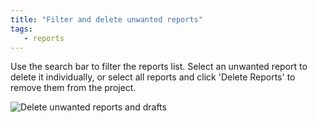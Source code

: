 ```yaml
---
title: "Filter and delete unwanted reports"
tags:
   - reports
---
```

Use the search bar to filter the reports list. Select an unwanted report to delete it individually, or select all reports and click 'Delete Reports' to remove them from the project.

![Delete unwanted reports and drafts](/images/reports/delete_runs.gif)